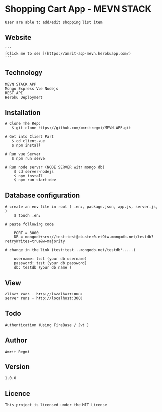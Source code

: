 # Shopping Cart App - MEVN STACK

    User are able to add/edit shopping list item

## Website 
    ```
    [Click me to see ](https://amrit-app-mevn.herokuapp.com/)
    ```

## Technology

    MEVN STACK APP
    Mongo Express Vue Nodejs
    REST API
    Heroku Deployment

## Installation 

    # Clone The Repo
       $ git clone https://github.com/amritregmi/MEVN-APP.git

    # Get into Client Part
       $ cd client-vue
       $ npm install

    # Run vue Server 
       $ npm run serve
    
    # Run node server (NODE SERVER with mongo db)
        $ cd server-nodejs
        $ npm install
        $ npm run start:dev

## Database configuration  
    
    # create an env file in root ( .env, package.json, app.js, server.js, )
        $ touch .env
    
    # paste following code 
    
        PORT = 3000
        DB = mongodb+srv://test:test@cluster0.et9tw.mongodb.net/testdb?retryWrites=true&w=majority

    # change in the link (test:test...mongodb.net/testdb?.....)

        username: test (your db username)
        password: test (your db password)
        db: testdb (your db name )

## View

    clinet runs - http://localhost:8080
    server runs - http://localhost:3000

## Todo 

    Authentication (Using FireBase / Jwt )


## Author

    Amrit Regmi

## Version 
    1.0.0

## Licence
    This project is licensed under the MIT License
